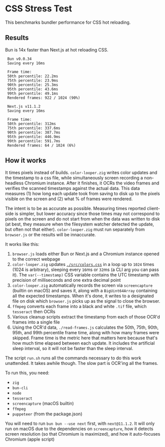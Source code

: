 # CSS Stress Test

This benchmarks bundler performance for CSS hot reloading.

## Results

Bun is 14x faster than Next.js at hot reloading CSS.

```
 Bun v0.0.34
 Saving every 16ms

 Frame time:
 50th percentile: 22.2ms
 75th percentile: 23.9ms
 90th percentile: 25.3ms
 95th percentile: 43.6ms
 99th percentile: 49.1ms
 Rendered frames: 922 / 1024 (90%)
```

```
 Next.js v11.1.2
 Saving every 16ms

 Frame time:
 50th percentile: 312ms
 75th percentile: 337.6ms
 90th percentile: 387.7ms
 95th percentile: 446.9ms
 99th percentile: 591.7ms
 Rendered frames: 64 / 1024 (6%)
```

## How it works

It times pixels instead of builds. `color-looper.zig` writes color updates and the timestamp to a css file, while simultaneously screen recording a non-headless Chromium instance. After it finishes, it OCRs the video frames and verifies the scanned timestamps against the actual data. This data measures (1) how long each update took from saving to disk up to the pixels visible on the screen and (2) what % of frames were rendered.

The intent is to be as accurate as possible. Measuring times reported client-side is simpler, but lower accuracy since those times may not correspond to pixels on the screen and do not start from when the data was written to disk (at best, they measure when the filesystem watcher detected the update, but often not that either). `color-looper.zig` must run separately from `browser.js` or the results will be innaccurate.

It works like this:

1. `browser.js` loads either Bun or Next.js and a Chromium instance opened to the correct webpage
2. `color-looper.zig` updates [`./src/colors.css`](./src/colors.css) in a loop up to `1024` times (1024 is arbitrary), sleeping every `16`ms or `32`ms (a CLI arg you can pass it). The `var(--timestamp)` CSS variable contains the UTC timestamp with precision of milliseconds and one extra decimal point
3. `color-looper.zig` automatically records the screen via `screencapture` (builtin on macOS) and saves it, along with a `BigUint64Array` containing all the expected timestamps. When it's done, it writes to a designated file on disk which `browser.js` picks up as the signal to close the browser.
4. `ffmpeg` converts each frame into a black and white `.tif` file, which `tesseract` then OCRs
5. Various cleanup scripts extract the timestamp from each of those OCR'd frames into a single file
6. Using the OCR'd data, `./read-frames.js` calculates the 50th, 75th, 90th, 95th, and 99th percentile frame time, along with how many frames were skipped. Frame time is the metric here that matters here because that's how much time elapsed between each update. It includes the artificial sleep interval, so it will not be faster than the sleep interval.

The script `run.sh` runs all the commands necessary to do this work unattended. It takes awhile though. The slow part is OCR'ing all the frames.

To run this, you need:

- `zig`
- `bun-cli`
- `node`
- `tesseract`
- `screencapture` (macOS builtin)
- `ffmpeg`
- `puppeteer` (from the package.json)

You will need to run `bun bun --use next` first, with `next@11.1.2`. It will only run on macOS due to the dependencies on `screencapture`, how it detects screen resolution (so that Chromium is maximized), and how it auto-focuses Chromium (apple script)
